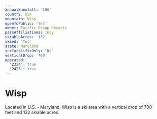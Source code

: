 ```yaml
---
annualSnowfall: '100'
country: USA
mountain: Wisp
openToPublic: 'Yes'
owner: Pacific Group Resorts
passAffiliations: Indy
skiableAcres: '132'
skied: 'Yes'
state: Maryland
surfaceLiftsOnly: 'No'
verticalDrop: '700'
operated:
  '2324': true
  '2425': true
---
```



# Wisp

Located in U.S. - Maryland, Wisp is a ski area with a vertical drop of 700 feet and 132 skiable acres.
